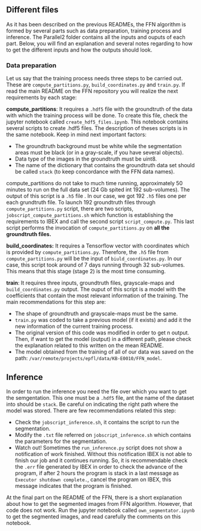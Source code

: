 ## Different files
As it has been described on the previous READMEs, the FFN algorithm is formed by several parts such as  data preparation, training process and  inference. The Parallel2 folder contains all the inputs and ouputs of each part. Below, you will find an explanation and several notes regarding to how to get the different inputs and how the outputs should look.

### Data preparation
Let us say that the training process needs three steps to be carried out. These are `compute_partitions.py`, `build_coordinates.py` and `train.py`. If read the main README on the FFN repository you will realize the next requirements by each stage:

**compute_partitions**: It requires a `.hdf5` file with the groundtruth of the data with which the training process will be done. To create this file, check the jupyter notebook called `create_hdf5_files.ipynb`. This notebook contains several scripts to create .hdf5 files. The description of theses scripts is in the same notebook. Keep in mind next important factors:

- The groundtruth background must be white while the segmentation areas must be black (or in a gray-scale, if you have several objects).
- Data type of the images in the groundtruth must be uint8.
- The name of the dictionary that contains the groundtruth data set should be called `stack` (to keep concordance with the FFN data names).

compute_partitions do not take to much time running, approximately 50 minutes to run on the full data set (24 Gb spited int 192 sub-volumes). The output of this script is a `.h5` file . In our case, we got 192 `.h5` files one per each grundtruth file. To launch 192 groundtruth files through `compute_partitions.py` script, there are two scripts, `jobscript_compute_partitions.sh` which function is establishing the requirements to IBEX and call the second script `script_compute.py`. This last script performs the invocation of `compute_partitions.py` on **all the groundtruth files.**

**build_coordinates:** It requires a Tensorflow vector with coordinates which is provided by `compute_partitions.py`. Therefore, the `.h5` file from `compute_partitions.py` will be the input of `biuld_coordinates.py`.  In our case, this script took around of 7 days running through 32 sub-volumes. This means that this stage (stage 2) is the most time consuming.

**train**: It requires three inputs, groundtruth files, grayscale-maps and `build_coordinates.py` output. The ouput of this script is a model with the coefficients that contain the most relevant information of the training. The  main recommendations for this step are:

- The shape of groundtruth and grayscale-maps must be the same.
- `train.py` was coded to take a previous model (if it exists) and add it the new information of the current training process.
- The original version of this code was modified in order to get n output. Then, if want to get the model (output) in a different path, please check the explanation related to this written on the mean README.
- The model obtained from the training of all of our data was saved on the path: `/var/remote/projects/epfl/data/KB-E0010/FFN_model`. 

## Inference
In order to run the inference you need the file over which you want to get the semgentation. This one must be a `.hdf5` file, ant the name of the dataset into should be `stack`. Be careful on indicating the right path where the model was stored. There are few recommendations related this step:
- Check the `jobscript_inference.sh`, it contains the script to run the segmentation.
- Modify the `.txt` file referred on `jobscript_inference.sh` which contains the parameters for the segmentation.
- Watch out! Sometimes the `run_inference.py` script does not show a notification of work finished. Without this notification IBEX is not able to finish our job and it continues running. So, it is recommendable check the `.err` file generated by IBEX in order to check the advance of the program, if after 2 hours the program is stack in a last message as `Executor shutdown complete.`, cancel the program on IBEX, this message indicates that the program is finished.

At the final part  on the README of the FFN, there is a short explanation about how to get the segmented images from FFN algorithm. However, that code does not work. Run the jupyter notebook called `own_segmentator.ipynb` to get the segmented images, and read carefully the comments on this  notebook.
